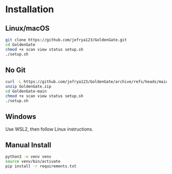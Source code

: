 # Installation

## Linux/macOS
```bash
git clone https://github.com/jefrya123/GoldenGate.git
cd GoldenGate
chmod +x scan view status setup.sh
./setup.sh
```

## No Git
```bash
curl -L https://github.com/jefrya123/GoldenGate/archive/refs/heads/main.zip -o GoldenGate.zip
unzip GoldenGate.zip
cd GoldenGate-main
chmod +x scan view status setup.sh
./setup.sh
```

## Windows
Use WSL2, then follow Linux instructions.

## Manual Install
```bash
python3 -m venv venv
source venv/bin/activate
pip install -r requirements.txt
```